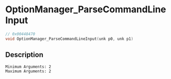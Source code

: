 # OptionManager_ParseCommandLineInput
```c
// 0x00448470
void OptionManager_ParseCommandLineInput(unk p0, unk p1)
```
## Description
```
Minimum Arguments: 2
Maximum Arguments: 2
```
